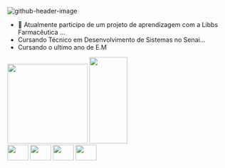 
![github-header-image](https://github.com/user-attachments/assets/e45859cf-d278-4bf7-9296-24350e2b38f6)

 
- 🔭 Atualmente participo de um projeto de aprendizagem com a Libbs Farmacêutica ...
- Cursando Técnico em Desenvolvimento de Sistemas no Senai...
- Cursando o ultimo ano de E.M
 
<div>
 <img height="180em" src="https://github-readme-stats.vercel.app/api?username=AnaLouBispo&show_icons=true&theme=midnight-purple&include_all_commits=true&count_private=true">
<img width="41%" height="195px" src="https://github-readme-stats.vercel.app/api/top-langs/?username=AnaLouBispo&layout=compact&hide_border=true&title_color=ffff&text_color=ffff&bg_color=0000" />
</div>
</div>

<div>
<img align="center" height="35" width="47" src="https://cdn.jsdelivr.net/gh/devicons/devicon@latest/icons/java/java-original.svg" />
<img align="center" height="35" width="47" src="https://cdn.jsdelivr.net/gh/devicons/devicon@latest/icons/html5/html5-original.svg" />
<img align="center" height="35" width="47" src="https://cdn.jsdelivr.net/gh/devicons/devicon@latest/icons/css3/css3-original.svg" />
<img align="center" height="35" width="47" src="https://cdn.jsdelivr.net/gh/devicons/devicon@latest/icons/javascript/javascript-original.svg" />
</div>

 <div align="center" >

 
